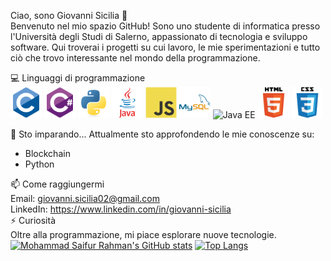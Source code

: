 Ciao, sono Giovanni Sicilia 👋  
Benvenuto nel mio spazio GitHub! Sono uno studente di informatica presso l'Università degli Studi di Salerno, appassionato di tecnologia e sviluppo software. Qui troverai i progetti su cui lavoro, le mie sperimentazioni e tutto ciò che trovo interessante nel mondo della programmazione.

💻 Linguaggi di programmazione  
<img src="https://raw.githubusercontent.com/devicons/devicon/master/icons/c/c-original.svg" alt="C" width="50" height="50">
<img src="https://github.com/devicons/devicon/blob/master/icons/csharp/csharp-original.svg" alt="CSharp" width="50" height="50">
<img src="https://raw.githubusercontent.com/devicons/devicon/master/icons/python/python-original.svg" alt="Python" width="50" height="50">
<img src="https://github.com/devicons/devicon/blob/master/icons/java/java-original-wordmark.svg" alt="Java" width="50" height="50">
<img src="https://github.com/devicons/devicon/blob/master/icons/javascript/javascript-original.svg" alt="JavaScript" width="50" height="50">
<img src="https://github.com/devicons/devicon/blob/master/icons/mysql/mysql-original-wordmark.svg" alt="SQL" width="50" height="50">
![Java EE](https://img.shields.io/badge/-Java_EE-007396?style=flat&logo=java&logoColor=white)
<img src="https://github.com/devicons/devicon/blob/master/icons/html5/html5-original-wordmark.svg" alt="HTML" width="50" height="50">
<img src="https://github.com/devicons/devicon/blob/master/icons/css3/css3-original-wordmark.svg" alt="CSS" width="50" height="50">



🌱 Sto imparando...
Attualmente sto approfondendo le mie conoscenze su:  
* Blockchain  
* Python

📫 Come raggiungermi  
Email: giovanni.sicilia02@gmail.com  
LinkedIn: https://www.linkedin.com/in/giovanni-sicilia  
⚡ Curiosità  
Oltre alla programmazione, mi piace esplorare nuove tecnologie.  
[![Mohammad Saifur Rahman's GitHub stats](https://github-readme-stats.vercel.app/api/top-langs?username=giogiosici&hide=html,scss,stylus,blade,jupyter%20notebook,python,css,shell,batchfile,dockerfile,typescript&theme=algolia&show_icons=true)](https://github.com/giogiosici)
[![Top Langs](https://github-readme-stats.vercel.app/api?username=giogiosici&theme=algolia&show_icons=true)](https://github.com/giogiosici)


